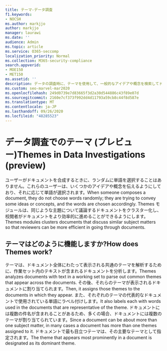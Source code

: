 ```yaml
---
title: テーマ-データ調査
f1.keywords:
- NOCSH
ms.author: markjjo
author: markjjo
manager: laurawi
ms.date: ''
audience: Admin
ms.topic: article
ms.service: O365-seccomp
localization_priority: Normal
ms.collection: M365-security-compliance
search.appverid:
- MOE150
- MET150
ms.assetid: ''
description: データの調査時に、テーマを使用して、一般的なアイデアや概念を検索してドキュメントを整理します。
ms.custom: seo-marvel-mar2020
ms.openlocfilehash: 249d0739e7d83665f3d2a30d544886c43f89e07d
ms.sourcegitcommit: 2160e7cf373f992dd4d11793a59cb8c44f8d587e
ms.translationtype: MT
ms.contentlocale: ja-JP
ms.lasthandoff: 09/26/2020
ms.locfileid: "48285523"
---
```

# <a name="themes-in-data-investigations-preview"></a><span data-ttu-id="88da0-103">データ調査でのテーマ (プレビュー)</span><span class="sxs-lookup"><span data-stu-id="88da0-103">Themes in Data Investigations (preview)</span></span>

<span data-ttu-id="88da0-104">ユーザーがドキュメントを合成するときに、ランダムに単語を選択することはありません。これらのユーザーは、いくつかのアイデアや概念を伝えるようにしており、それに応じて単語が選択されます。</span><span class="sxs-lookup"><span data-stu-id="88da0-104">When someone composes a document, they do not choose words randomly; they are trying to convey some ideas or concepts, and the words are chosen accordingly.</span></span> <span data-ttu-id="88da0-105">Themes モジュールは、同じような主題について議論するドキュメントをクラスター化し、校閲者がドキュメントをより効率的に進めることができるようにします。</span><span class="sxs-lookup"><span data-stu-id="88da0-105">Themes modules clusters documents that discuss similar subject matters so that reviewers can be more efficient in going through documents.</span></span>

## <a name="how-does-themes-work"></a><span data-ttu-id="88da0-106">テーマはどのように機能しますか?</span><span class="sxs-lookup"><span data-stu-id="88da0-106">How does Themes work?</span></span>

<span data-ttu-id="88da0-107">テーマは、ドキュメント全体にわたって表示される共通のテーマを解析するために、作業セット内のテキストが含まれるドキュメントを分析します。</span><span class="sxs-lookup"><span data-stu-id="88da0-107">Themes analyzes documents with text in a working set to parse out common themes that appear across the documents.</span></span> <span data-ttu-id="88da0-108">その後、それらのテーマが表示されるドキュメントに割り当てられます。</span><span class="sxs-lookup"><span data-stu-id="88da0-108">Then, it assigns those themes to the documents in which they appear.</span></span> <span data-ttu-id="88da0-109">また、それぞれのテーマの代表的なドキュメントで使用されている単語にラベル付けします。</span><span class="sxs-lookup"><span data-stu-id="88da0-109">It also labels each with words used in the documents that are representative of the theme.</span></span> <span data-ttu-id="88da0-110">ドキュメントには複数の件名が含まれることがあるため、多くの場合、ドキュメントには複数のテーマが割り当てられています。</span><span class="sxs-lookup"><span data-stu-id="88da0-110">Since a document can be about more than one subject matter, in many cases a document has more than one themes assigned to it.</span></span> <span data-ttu-id="88da0-111">ドキュメントで最も目立つテーマは、その主要なテーマとして指定されます。</span><span class="sxs-lookup"><span data-stu-id="88da0-111">The theme that appears most prominently in a document is designated as its dominant theme.</span></span>

